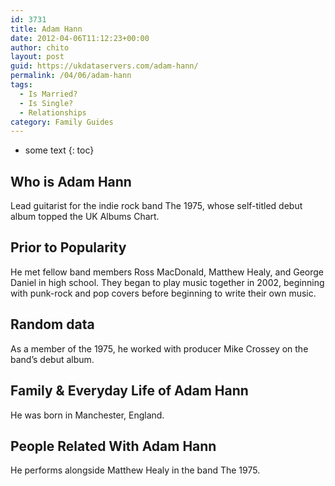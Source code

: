 ```yaml
---
id: 3731
title: Adam Hann
date: 2012-04-06T11:12:23+00:00
author: chito
layout: post
guid: https://ukdataservers.com/adam-hann/
permalink: /04/06/adam-hann
tags:
  - Is Married?
  - Is Single?
  - Relationships
category: Family Guides
---
```


* some text
{: toc}
          
          
## Who is  Adam Hann
                  
                  
                  
Lead guitarist for the indie rock band The 1975, whose self-titled debut album topped the UK Albums Chart.
                  
                
                
                
## Prior to Popularity 
                  
                  
                  
He met fellow band members Ross MacDonald, Matthew Healy, and George Daniel in high school. They began to play music together in 2002, beginning with punk-rock and pop covers before beginning to write their own music.
                  
                
                
                
## Random data 
                  
                  
                  
As a member of the 1975, he worked with producer Mike Crossey on the band&#8217;s debut album.
                  
                
                
                
## Family & Everyday Life of Adam Hann
                  
                  
                  
He was born in Manchester, England.
                  
                
                
                
## People Related With  Adam Hann
                  
                  
                  
He performs alongside Matthew Healy in the band The 1975.
                  
                
              
            
          
          
          
    
    
  
